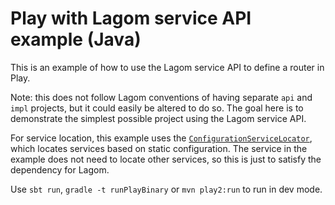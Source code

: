 # Play with Lagom service API example (Java)

This is an example of how to use the Lagom service API to define a router in Play.

Note: this does not follow Lagom conventions of having separate `api` and `impl` projects, but it could easily be altered to do so. The goal here is to demonstrate the simplest possible project using the Lagom service API.

For service location, this example uses the [`ConfigurationServiceLocator`](https://www.lagomframework.com/documentation/1.4.x/java/ProductionOverview.html#Using-static-values-for-services-and-Cassandra-to-simulate-a-managed-runtime), which locates services based on static configuration. The service in the example does not need to locate other services, so this is just to satisfy the dependency for Lagom.

Use `sbt run`, `gradle -t runPlayBinary` or `mvn play2:run` to run in dev mode.
